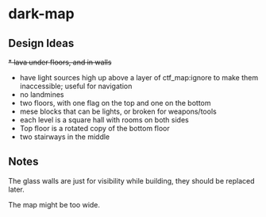 # dark-map

## Design Ideas

~~* lava under floors, and in walls~~
* have light sources high up above a layer of ctf_map:ignore to make them inaccessible; useful for navigation
* no landmines
* two floors, with one flag on the top and one on the bottom 
* mese blocks that can be lights, or broken for weapons/tools
* each level is a square hall with rooms on both sides
* Top floor is a rotated copy of the bottom floor
* two stairways in the middle

## Notes

The glass walls are just for visibility while building, they should be replaced later.

The map might be too wide.
